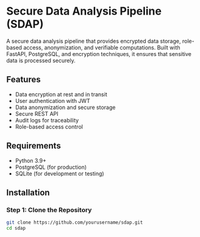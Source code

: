# Secure Data Analysis Pipeline (SDAP)

A secure data analysis pipeline that provides encrypted data storage, role-based access, anonymization, and verifiable computations. Built with FastAPI, PostgreSQL, and encryption techniques, it ensures that sensitive data is processed securely.

## Features

- Data encryption at rest and in transit
- User authentication with JWT
- Data anonymization and secure storage
- Secure REST API
- Audit logs for traceability
- Role-based access control

## Requirements

- Python 3.9+
- PostgreSQL (for production)
- SQLite (for development or testing)

## Installation

### Step 1: Clone the Repository

```bash
git clone https://github.com/yourusername/sdap.git
cd sdap
